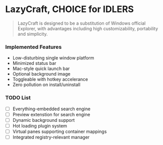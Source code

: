 # LazyCraft, CHOICE for IDLERS

> LazyCraft is designed to be a substitution of Windows official Explorer, with advantages including high customizability, portability and simplicity.

### Implemented Features
- Low-disturbing single window platform
- Minimized status bar
- Mac-style quick launch bar
- Optional background image
- Toggleable with hotkey accelerance
- Zero pollution on install/uninstall

### TODO List
- [ ] Everything-embedded search engine
- [ ] Preview extenstion for search engine
- [ ] Dynamic background support
- [ ] Hot loading plugin system
- [ ] Virtual panes supporting container mappings
- [ ] Integrated registry-relevant manager